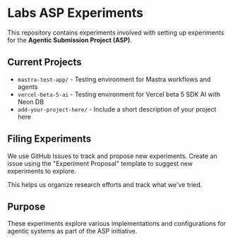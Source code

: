 # Labs ASP Experiments

This repository contains experiments involved with setting up experiments for the 
**Agentic Submission Project (ASP)**.

## Current Projects

- `mastra-test-app/` - Testing environment for Mastra workflows and agents
- `vercel-beta-5-ai` - Testing environment for Vercel beta 5 SDK AI with Neon DB
- `add-your-project-here/` - Include a short description of your project here

## Filing Experiments

We use GitHub Issues to track and propose new experiments. Create an issue using the 
"Experiment Proposal" template to suggest new experiments to explore.

This helps us organize research efforts and track what we've tried.

## Purpose

These experiments explore various implementations and configurations for agentic 
systems as part of the ASP initiative.
